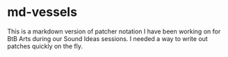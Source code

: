 # md-vessels
This is a markdown version of patcher notation I have been working on for BtB Arts during our Sound Ideas sessions.
I needed a way to write out patches quickly on the fly.